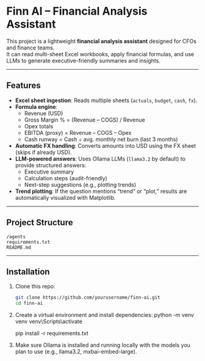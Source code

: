 # Finn AI – Financial Analysis Assistant

This project is a lightweight **financial analysis assistant** designed for CFOs and finance teams.  
It can read multi-sheet Excel workbooks, apply financial formulas, and use LLMs to generate executive-friendly summaries and insights.  

---

## Features

- **Excel sheet ingestion**: Reads multiple sheets (`actuals`, `budget`, `cash`, `fx`).  
- **Formula engine**:  
  - Revenue (USD)  
  - Gross Margin % = (Revenue – COGS) / Revenue  
  - Opex totals  
  - EBITDA (proxy) = Revenue – COGS – Opex  
  - Cash runway = Cash ÷ avg. monthly net burn (last 3 months)  
- **Automatic FX handling**: Converts amounts into USD using the FX sheet (skips if already USD).  
- **LLM-powered answers**: Uses Ollama LLMs (`llama3.2` by default) to provide structured answers:
  - Executive summary  
  - Calculation steps (audit-friendly)  
  - Next-step suggestions (e.g., plotting trends)  
- **Trend plotting**: If the question mentions “trend” or “plot,” results are automatically visualized with Matplotlib.  

---

## Project Structure

    /agents 
    requirements.txt 
    README.md
---

## Installation

1. Clone this repo:
   ```bash
   git clone https://github.com/yourusername/finn-ai.git
   cd finn-ai
2. Create a virtual environment and install dependencies:
    python -m venv venv
    venv\Scripts\activate

    pip install -r requirements.txt

3. Make sure Ollama
 is installed and running locally with the models you plan to use (e.g., llama3.2, mxbai-embed-large).


